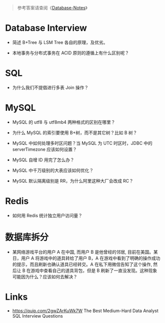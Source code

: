 > 参考答案请查阅《[Database-Notes](https://github.com/wx-chevalier/Database-Notes?q=)》

# Database Interview

- 简述 B+Tree 与 LSM Tree 各自的原理，及优劣。

- 本地事务与分布式事务在 ACID 原则的遵循上有什么区别呢？

# SQL

- 为什么我们不提倡进行多表 Join 操作？

# MySQL

- MySQL 的 utf8 与 utf8mb4 两种格式的区别在哪里？

- 为什么 MySQL 的索引要使用 B+树，而不是其它树？比如 B 树？

- MySQL 中如何处理多时区问题？当 MySQL 为 UTC 时区时，JDBC 中的 serverTimezone 应该如何设置？

- MySQL 自增 ID 用完了怎么办？

- MySQL 中千万级别的大表应该如何优化？

- MySQL 默认隔离级别是 RR，为什么阿里这种大厂会改成 RC？

# Redis

- 如何用 Redis 统计独立用户访问量？

# 数据库拆分

- 某网络游戏平台的用户 A 在中国, 而用户 B 是他曾经的邻居, 目前在美国。某日，用户 A 将游戏中的道具转给了用户 B，A 在游戏中看到了明确的操作成功的提示，而且刷新也确认道具已经转交。A 在私下用微信告知了这个操作, 然后让 B 在游戏中查看自己的道具背包，但是 B 刷新了一直没发现。这种现象可能因为什么？应该如何去解决？

# Links

- https://quip.com/2gwZArKuWk7W The Best Medium-Hard Data Analyst SQL Interview Questions
